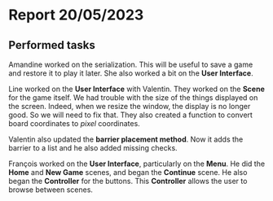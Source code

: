 # Report 20/05/2023

## Performed tasks

Amandine worked on the serialization. This will be useful to save a game and restore it to play it later. She also worked a bit on the __User Interface__.

Line worked on the __User Interface__ with Valentin. They worked on the __Scene__ for the game itself. We had trouble with the size of the things displayed on the screen. Indeed, when we resize the window, the display is no longer good. So we will need to fix that. They also created a function to convert board coordinates to _pixel_ coordinates. 

Valentin also updated the __barrier placement method__. Now it adds the barrier to a list and he also added missing checks.

François worked on the __User Interface__, particularly on the __Menu__. He did the __Home__ and __New Game__ scenes, and began the __Continue__ scene. He also began the __Controller__ for the buttons. This __Controller__ allows the user to browse between scenes.
